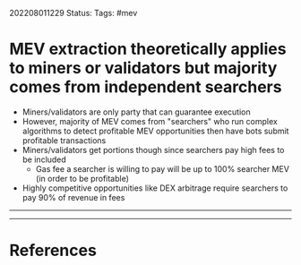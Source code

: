 202208011229
Status: 
Tags: #mev

# MEV extraction theoretically applies to miners or validators but majority comes from independent searchers

- Miners/validators are only party that can guarantee execution
- However, majority of MEV comes from "searchers" who run complex algorithms to detect profitable MEV opportunities then have bots submit profitable transactions
- Miners/validators get portions though since searchers pay high fees to be included
	- Gas fee a searcher is willing to pay will be up to 100% searcher MEV (in order to be profitable)
- Highly competitive opportunities like DEX arbitrage require searchers to pay 90% of revenue in fees 
****






---
# References

